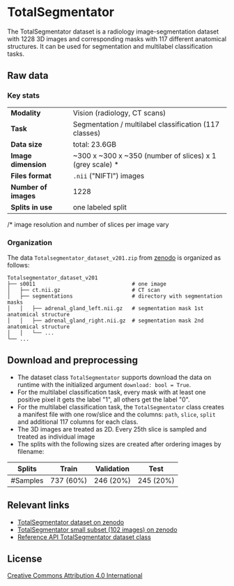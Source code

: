 # TotalSegmentator

The TotalSegmentator dataset is a radiology image-segmentation dataset with 1228 3D images and corresponding masks with 117 different anatomical structures. It can be used for segmentation and multilabel classification tasks.

## Raw data

### Key stats

|                       |                                                           |
|-----------------------|-----------------------------------------------------------|
| **Modality**          | Vision (radiology, CT scans)                              |
| **Task**              | Segmentation / multilabel classification (117 classes)    |
| **Data size**         | total: 23.6GB                                             |
| **Image dimension**   | ~300 x ~300 x ~350 (number of slices) x 1 (grey scale) *  |
| **Files format**      | `.nii` ("NIFTI") images                                   |
| **Number of images**  | 1228                                                      |
| **Splits in use**     | one labeled split                                        |

/* image resolution and number of slices per image vary

### Organization

The data `Totalsegmentator_dataset_v201.zip` from [zenodo](https://zenodo.org/records/10047292) is organized as follows:

```
Totalsegmentator_dataset_v201
├── s0011                               # one image
│   ├── ct.nii.gz                       # CT scan
│   ├── segmentations                   # directory with segmentation masks
│   │   ├── adrenal_gland_left.nii.gz   # segmentation mask 1st anatomical structure
│   │   ├── adrenal_gland_right.nii.gz  # segmentation mask 2nd anatomical structure
│   │   └── ...
└── ...
```

## Download and preprocessing

- The dataset class `TotalSegmentator` supports download the data on runtime with the initialized argument
`download: bool = True`. 
- For the multilabel classification task, every mask with at least one positive pixel it gets the label "1", all others get the label "0".
- For the multilabel classification task, the `TotalSegmentator` class creates a manifest file with one row/slice and the columns: `path`, `slice`, `split` and additional 117 columns for each class.
- The 3D images are treated as 2D. Every 25th slice is sampled and treated as individual image
- The splits with the following sizes are created after ordering images by filename:

| Splits | Train     | Validation | Test      |
|---|-----------|------------|-----------|
| #Samples | 737 (60%) | 246 (20%)  | 245 (20%) |


## Relevant links

* [TotalSegmentator dataset on zenodo](https://zenodo.org/records/10047292)
* [TotalSegmentator small subset (102 images) on zenodo](https://zenodo.org/records/10047263)
* [Reference API TotalSegmentator dataset class](../reference/vision/data/datasets.md)

## License

[Creative Commons Attribution 4.0 International](https://creativecommons.org/licenses/by/4.0/legalcode)
